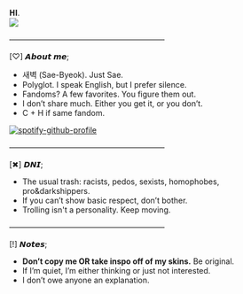 𝐇𝐈.  
![](https://komarev.com/ghpvc/?username=Panic-Manic)

————————————————————  

[♡] 𝘼𝙗𝙤𝙪𝙩 𝙢𝙚;  

- 새벽 (Sae-Byeok). Just Sae.  
- Polyglot. I speak English, but I prefer silence.
- Fandoms? A few favorites. You figure them out.  
- I don’t share much. Either you get it, or you don’t.
- C + H if same fandom. 
  

[![spotify-github-profile](https://spotify-github-profile.kittinanx.com/api/view?uid=31pjv4w3ywdm6phx2qhsdtpj6tbm&cover_image=true&theme=novatorem&show_offline=false&background_color=121212&interchange=true&bar_color=768c9e&bar_color_cover=false)](https://spotify-github-profile.kittinanx.com/api/view?uid=31pjv4w3ywdm6phx2qhsdtpj6tbm&redirect=true)

————————————————————  

[✖] 𝘿𝙉𝙄;  

- The usual trash: racists, pedos, sexists, homophobes, pro&darkshippers.
- If you can’t show basic respect, don’t bother.  
- Trolling isn't a personality. Keep moving.
  
————————————————————  

[!] 𝙉𝙤𝙩𝙚𝙨;  

- **Don’t copy me OR take inspo  off of my skins.** Be original.  
- If I’m quiet, I’m either thinking or just not interested.  
- I don’t owe anyone an explanation.  


  



